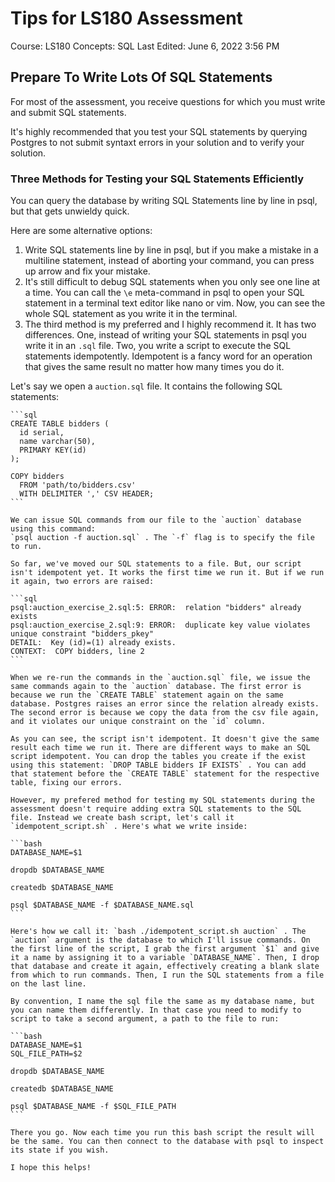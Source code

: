 # Tips for LS180 Assessment

Course: LS180
Concepts: SQL
Last Edited: June 6, 2022 3:56 PM

## Prepare To Write Lots Of SQL Statements

For most of the assessment, you receive questions for which you must write and submit SQL statements.

It's highly recommended that you test your SQL statements by querying Postgres to not submit syntaxt errors in your solution and to verify your solution.

### Three Methods for Testing your SQL Statements Efficiently

You can query the database by writing SQL Statements line by line in psql, but that gets unwieldy quick.

Here are some alternative options:

1. Write SQL statements line by line in psql, but if you make a mistake in a multiline statement, instead of aborting your command, you can press up arrow and fix your mistake.
2. It's still difficult to debug SQL statements when you only see one line at a time. You can call the `\e` meta-command in psql to open your SQL statement in a terminal text editor like nano or vim. Now, you can see the whole SQL statement as you write it in the terminal.
3. The third method is my preferred and I highly recommend it. It has two differences. One, instead of writing your SQL statements in psql you write it in an `.sql` file. Two, you write a script to execute the SQL statements idempotently. Idempotent is a fancy word for an operation that gives the same result no matter how many times you do it.

Let's say we open a `auction.sql` file. It contains the following SQL statements:
    
    ```sql
    CREATE TABLE bidders (
      id serial,
      name varchar(50),
      PRIMARY KEY(id)
    );
    
    COPY bidders
      FROM 'path/to/bidders.csv'
      WITH DELIMITER ',' CSV HEADER;
    ```
    
    We can issue SQL commands from our file to the `auction` database using this command:
    `psql auction -f auction.sql` . The `-f` flag is to specify the file to run.
    
    So far, we've moved our SQL statements to a file. But, our script isn't idempotent yet. It works the first time we run it. But if we run it again, two errors are raised:
    
    ```sql
    psql:auction_exercise_2.sql:5: ERROR:  relation "bidders" already exists
    psql:auction_exercise_2.sql:9: ERROR:  duplicate key value violates unique constraint "bidders_pkey"
    DETAIL:  Key (id)=(1) already exists.
    CONTEXT:  COPY bidders, line 2
    ```
    
    When we re-run the commands in the `auction.sql` file, we issue the same commands again to the `auction` database. The first error is because we run the `CREATE TABLE` statement again on the same database. Postgres raises an error since the relation already exists. The second error is because we copy the data from the csv file again, and it violates our unique constraint on the `id` column.
    
    As you can see, the script isn't idempotent. It doesn't give the same result each time we run it. There are different ways to make an SQL script idempotent. You can drop the tables you create if the exist using this statement: `DROP TABLE bidders IF EXISTS` . You can add that statement before the `CREATE TABLE` statement for the respective table, fixing our errors.
    
    However, my prefered method for testing my SQL statements during the assessment doesn't require adding extra SQL statements to the SQL file. Instead we create bash script, let's call it `idempotent_script.sh` . Here's what we write inside:
    
    ```bash
    DATABASE_NAME=$1
    
    dropdb $DATABASE_NAME
    
    createdb $DATABASE_NAME
    
    psql $DATABASE_NAME -f $DATABASE_NAME.sql
    ```
    
    Here's how we call it: `bash ./idempotent_script.sh auction` . The `auction` argument is the database to which I'll issue commands. On the first line of the script, I grab the first argument `$1` and give it a name by assigning it to a variable `DATABASE_NAME`. Then, I drop that database and create it again, effectively creating a blank slate from which to run commands. Then, I run the SQL statements from a file on the last line.
    
    By convention, I name the sql file the same as my database name, but you can name them differently. In that case you need to modify to script to take a second argument, a path to the file to run:
    
    ```bash
    DATABASE_NAME=$1
    SQL_FILE_PATH=$2
    
    dropdb $DATABASE_NAME
    
    createdb $DATABASE_NAME
    
    psql $DATABASE_NAME -f $SQL_FILE_PATH
    ```
    
    There you go. Now each time you run this bash script the result will be the same. You can then connect to the database with psql to inspect its state if you wish.
    
    I hope this helps!